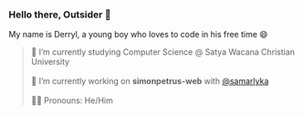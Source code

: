 ### Hello there, Outsider 👋<br>
My name is Derryl, a young boy who loves to code in his free time 😄<br>
> 🌱 I’m currently studying Computer Science @ Satya Wacana Christian University<br><br>
> 🔭 I’m currently working on <strong>simonpetrus-web</strong> with [@samarlyka](https://github.com/samarlyka "Best Mentor Ever 🤩")<br><br>
> 👦🏻 Pronouns: He/Him

<!--
**CodeCrafterXY/CodeCrafterXY** is a ✨ _special_ ✨ repository because its `README.md` (this file) appears on your GitHub profile.

Here are some ideas to get you started:

- 🔭 I’m currently working on ...
- 🌱 I’m currently learning ...
- 👯 I’m looking to collaborate on ...
- 🤔 I’m looking for help with ...
- 💬 Ask me about ...
- 📫 How to reach me: ...
- 😄 Pronouns: ...
- ⚡ Fun fact: ...
-->
